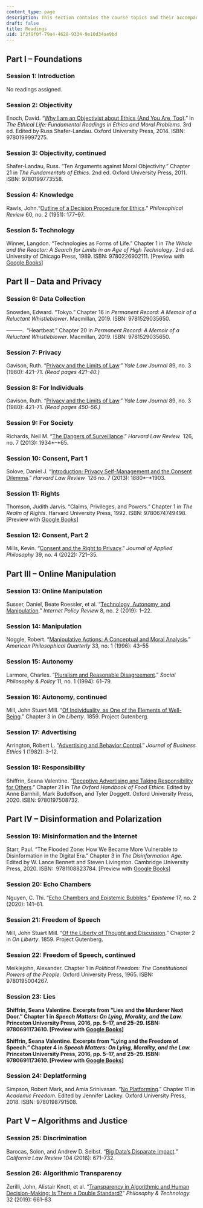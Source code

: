 ```yaml
---
content_type: page
description: This section contains the course topics and their accompanying readings.
draft: false
title: Readings
uid: 1f3f9f0f-79a4-4628-9334-9e10d34ae9bd
---
```

## Part I – Foundations

### Session 1: Introduction

No readings assigned.

### Session 2: Objectivity

Enoch, David. “[Why I am an Objectivist about Ethics (And You Are, Too)](https://philpapers.org/rec/ENOWIA).” In *The Ethical Life: Fundamental Readings in Ethics and Moral Problems*. 3rd ed. Edited by Russ Shafer-Landau. Oxford University Press, 2014. ISBN: ‎9780199997275.

### Session 3: Objectivity, continued

Shafer-Landau, Russ. “Ten Arguments against Moral Objectivity.” Chapter 21 in *The Fundamentals of Ethics*. 2nd ed. Oxford University Press, 2011. ISBN: ‎9780199773558. 

### Session 4: Knowledge

Rawls, John.“[Outline of a Decision Procedure for Ethics](https://www.jstor.org/stable/2181696).” *Philosophical Review* 60, no. 2 (1951): 177–97.

### Session 5: Technology

Winner, Langdon. “Technologies as Forms of Life.” Chapter 1 in *The Whale and the Reactor: A Search for Limits in an Age of High Technology*. 2nd ed. University of Chicago Press, 1989. ISBN: 9780226902111. \[Preview with [Google Books](https://www.google.com/books/edition/The_Whale_and_the_Reactor/kgFgksillkYC?hl=en&gbpv=1)\]

## Part II – Data and Privacy

### Session 6: Data Collection

Snowden, Edward. “Tokyo.” Chapter 16 in *Permanent Record: A Memoir of a Reluctant Whistleblower*. Macmillan, 2019. ISBN: ‎9781529035650.

———.  “Heartbeat.” Chapter 20 in *Permanent Record: A Memoir of a Reluctant Whistleblower*. Macmillan, 2019. ISBN: ‎9781529035650.

### Session 7: Privacy

Gavison, Ruth. “[Privacy and the Limits of Law](https://www.jstor.org/stable/795891).” *Yale Law Journal* 89, no. 3 (1980): 421–71. *(Read pages 421–40.)*

### Session 8: For Individuals

Gavison, Ruth. “[Privacy and the Limits of Law](https://www.jstor.org/stable/795891).” *Yale Law Journal* 89, no. 3 (1980): 421–71. *(Read pages 450–56.)*

### Session 9: For Society

Richards, Neil M. “[The Dangers of Surveillance](https://harvardlawreview.org/print/vol-126/the-dangers-of-surveillance/).” *Harvard Law Review*  126, no. 7 (2013): 1934*–*65.

### Session 10: Consent, Part 1

Solove, Daniel J. “[Introduction: Privacy Self-Management and the Consent Dilemma](https://papers.ssrn.com/sol3/papers.cfm?abstract_id=2171018#).” *Harvard Law Review*  126 no. 7 (2013): 1880*–*1903.

### Session 11: Rights

Thomson, Judith Jarvis. “Claims, Privileges, and Powers.” Chapter 1 in *The Realm of Rights*. Harvard University Press, 1992. ISBN: ‎9780674749498. \[Preview with [Google Books](https://www.google.com/books/edition/The_Realm_of_Rights/ROiaSeFLKQ4C?hl=en&gbpv=1)\]

### Session 12: Consent, Part 2

Mills, Kevin. “[Consent and the Right to Privacy](https://onlinelibrary.wiley.com/doi/full/10.1111/japp.12592).” *Journal of Applied Philosophy* 39, no. 4 (2022): 721–35.

## Part III – Online Manipulation

### Session 13: Online Manipulation

Susser, Daniel, Beate Roessler, et al. “[Technology, Autonomy, and Manipulation](https://policyreview.info/articles/analysis/technology-autonomy-and-manipulation).” *Internet Policy Revie*w 8, no. 2 (2019): 1–22.

### Session 14: Manipulation

Noggle, Robert. “[Manipulative Actions: A Conceptual and Moral Analysis](https://philarchive.org/rec/NOGMAA).” *American Philosophical Quarterly* 33, no. 1 (1996): 43–55

### Session 15: Autonomy

Larmore, Charles. “[Pluralism and Reasonable Disagreement](https://www.cambridge.org/core/journals/social-philosophy-and-policy/article/abs/pluralism-and-reasonable-disagreement/2E36F253670AEEB4C84DAECE0ACD6D26).” *Social Philosophy & Policy* 11, no. 1 (1994): 61–79.

### Session 16: Autonomy, continued

Mill, John Stuart Mill. “[Of Individuality, as One of the Elements of Well-Being](https://www.gutenberg.org/files/34901/34901-h/34901-h.htm#Page_103).” Chapter 3 in *On Liberty*. 1859. Project Gutenberg.

### Session 17: Advertising

Arrington, Robert L. “[Advertising and Behavior Control](https://link.springer.com/article/10.1007/BF00382800).” *Journal of Business Ethics* 1 (1982): 3–12.

### Session 18: Responsibility

Shiffrin, Seana Valentine. “[Deceptive Advertising and Taking Responsibility for Others](https://academic.oup.com/edited-volume/27989/chapter/211706627).” Chapter 21 in *The Oxford Handbook of Food Ethics*. Edited by Anne Barnhill, Mark Budolfson, and Tyler Doggett. Oxford University Press, 2020. ISBN: ‎9780197508732.

## Part IV – Disinformation and Polarization

### Session 19: Misinformation and the Internet

Starr, Paul. “The Flooded Zone: How We Became More Vulnerable to Disinformation in the Digital Era.” Chapter 3 in *The Disinformation Age.* Edited by W. Lance Bennett and Steven Livingston. Cambridge University Press, 2020. ISBN: ‎ 9781108823784. \[Preview with [Google Books](https://www.google.com/books/edition/The_Disinformation_Age/ntX7DwAAQBAJ?hl=en&gbpv=1)\]

### Session 20: Echo Chambers

Nguyen, C. Thi. “[Echo Chambers and Epistemic Bubbles](https://www.cambridge.org/core/journals/episteme/article/echo-chambers-and-epistemic-bubbles/5D4AC3A808C538E17C50A7C09EC706F0).” *Episteme* 17, no. 2 (2020): 141–61.

### Session 21: Freedom of Speech

Mill, John Stuart Mill. “[Of the Liberty of Thought and Discussion](https://www.gutenberg.org/files/34901/34901-h/34901-h.htm#Page_28).” Chapter 2 in *On Liberty*. 1859. Project Gutenberg.

### Session 22: Freedom of Speech, continued

Meiklejohn, Alexander. Chapter 1 in *Political Freedom: The Constitutional Powers of the People*. Oxford University Press, 1965. ISBN: ‎9780195004267. 

### Session 23: Lies

**Shiffrin, Seana Valentine. Excerpts from “Lies and the Murderer Next Door.” Chapter 1 in** ***Speech Matters: On Lying, Morality, and the Law.*** **Princeton University Press, 2016, pp. 5–17, and 25–29. ISBN: ‎9780691173610. \[Preview with** [**Google Books**](https://www.google.com/books/edition/Speech_Matters/Y3CYDwAAQBAJ?hl=en&gbpv=1)**\]**

**Shiffrin, Seana Valentine. Excerpts from “Lying and the Freedom of Speech.” Chapter 4 in** ***Speech Matters: On Lying, Morality, and the Law.*** **Princeton University Press, 2016, pp. 5–17, and 25–29. ISBN: ‎9780691173610. \[Preview with** [**Google Books**](https://www.google.com/books/edition/Speech_Matters/Y3CYDwAAQBAJ?hl=en&gbpv=1)**\]**

### Session 24: Deplatforming

Simpson, Robert Mark, and Amia Srinivasan. “[No Platforming](https://academic.oup.com/book/9278/chapter/156003932).” Chapter 11 in *Academic Freedom*. Edited by Jennifer Lackey. Oxford University Press, 2018. ISBN: ‎9780198791508. 

## Part V – Algorithms and Justice

### Session 25: Discrimination

Barocas, Solon, and Andrew D. Selbst. “[Big Data’s Disparate Impact](https://papers.ssrn.com/sol3/papers.cfm?abstract_id=2477899).” *California Law Review* 104 (2016): 671–732.

### Session 26: Algorithmic Transparency

Zerilli, John, Alistair Knott, et al. “[Transparency in Algorithmic and Human Decision-Making: Is There a Double Standard?](https://link.springer.com/article/10.1007/s13347-018-0330-6)” *Philosophy & Technology* 32 (2019): 661–83